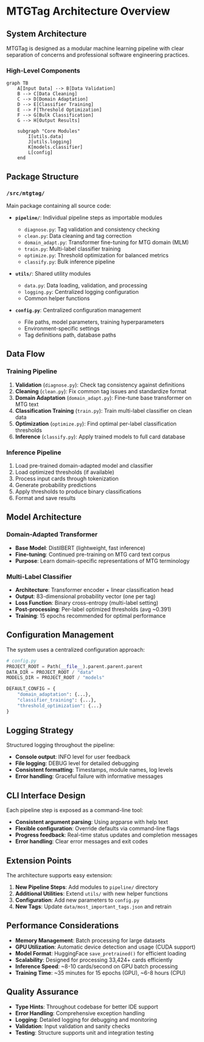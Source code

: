 # MTGTag Architecture Overview

## System Architecture

MTGTag is designed as a modular machine learning pipeline with clear separation of concerns and professional software engineering practices.

### High-Level Components

```mermaid
graph TB
    A[Input Data] --> B[Data Validation]
    B --> C[Data Cleaning]
    C --> D[Domain Adaptation]
    D --> E[Classifier Training]
    E --> F[Threshold Optimization]
    F --> G[Bulk Classification]
    G --> H[Output Results]

    subgraph "Core Modules"
        I[utils.data]
        J[utils.logging]
        K[models.classifier]
        L[config]
    end
```

## Package Structure

### `/src/mtgtag/`
Main package containing all source code:

- **`pipeline/`**: Individual pipeline steps as importable modules
  - `diagnose.py`: Tag validation and consistency checking
  - `clean.py`: Data cleaning and tag correction
  - `domain_adapt.py`: Transformer fine-tuning for MTG domain (MLM)
  - `train.py`: Multi-label classifier training
  - `optimize.py`: Threshold optimization for balanced metrics
  - `classify.py`: Bulk inference pipeline

- **`utils/`**: Shared utility modules
  - `data.py`: Data loading, validation, and processing
  - `logging.py`: Centralized logging configuration
  - Common helper functions

- **`config.py`**: Centralized configuration management
  - File paths, model parameters, training hyperparameters
  - Environment-specific settings
  - Tag definitions path, database paths

## Data Flow

### Training Pipeline
1. **Validation** (`diagnose.py`): Check tag consistency against definitions
2. **Cleaning** (`clean.py`): Fix common tag issues and standardize format
3. **Domain Adaptation** (`domain_adapt.py`): Fine-tune base transformer on MTG text
4. **Classification Training** (`train.py`): Train multi-label classifier on clean data
5. **Optimization** (`optimize.py`): Find optimal per-label classification thresholds
6. **Inference** (`classify.py`): Apply trained models to full card database

### Inference Pipeline
1. Load pre-trained domain-adapted model and classifier
2. Load optimized thresholds (if available)
3. Process input cards through tokenization
4. Generate probability predictions
5. Apply thresholds to produce binary classifications
6. Format and save results

## Model Architecture

### Domain-Adapted Transformer
- **Base Model**: DistilBERT (lightweight, fast inference)
- **Fine-tuning**: Continued pre-training on MTG card text corpus
- **Purpose**: Learn domain-specific representations of MTG terminology

### Multi-Label Classifier
- **Architecture**: Transformer encoder + linear classification head
- **Output**: 83-dimensional probability vector (one per tag)
- **Loss Function**: Binary cross-entropy (multi-label setting)
- **Post-processing**: Per-label optimized thresholds (avg ~0.391)
- **Training**: 15 epochs recommended for optimal performance

## Configuration Management

The system uses a centralized configuration approach:

```python
# config.py
PROJECT_ROOT = Path(__file__).parent.parent.parent
DATA_DIR = PROJECT_ROOT / "data"
MODELS_DIR = PROJECT_ROOT / "models"

DEFAULT_CONFIG = {
    "domain_adaptation": {...},
    "classifier_training": {...},
    "threshold_optimization": {...}
}
```

## Logging Strategy

Structured logging throughout the pipeline:
- **Console output**: INFO level for user feedback
- **File logging**: DEBUG level for detailed debugging
- **Consistent formatting**: Timestamps, module names, log levels
- **Error handling**: Graceful failure with informative messages

## CLI Interface Design

Each pipeline step is exposed as a command-line tool:
- **Consistent argument parsing**: Using argparse with help text
- **Flexible configuration**: Override defaults via command-line flags
- **Progress feedback**: Real-time status updates and completion messages
- **Error handling**: Clear error messages and exit codes

## Extension Points

The architecture supports easy extension:

1. **New Pipeline Steps**: Add modules to `pipeline/` directory
2. **Additional Utilities**: Extend `utils/` with new helper functions
3. **Configuration**: Add new parameters to `config.py`
4. **New Tags**: Update `data/most_important_tags.json` and retrain

## Performance Considerations

- **Memory Management**: Batch processing for large datasets
- **GPU Utilization**: Automatic device detection and usage (CUDA support)
- **Model Format**: HuggingFace `save_pretrained()` for efficient loading
- **Scalability**: Designed for processing 33,424+ cards efficiently
- **Inference Speed**: ~8-10 cards/second on GPU batch processing
- **Training Time**: ~35 minutes for 15 epochs (GPU), ~6-8 hours (CPU)

## Quality Assurance

- **Type Hints**: Throughout codebase for better IDE support
- **Error Handling**: Comprehensive exception handling
- **Logging**: Detailed logging for debugging and monitoring
- **Validation**: Input validation and sanity checks
- **Testing**: Structure supports unit and integration testing